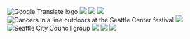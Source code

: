  ![Google Translate logo]()  ![](https://www.google.com/images/cleardot.gif)  ![](https://www.google.com/images/cleardot.gif)  ![](https://www.google.com/images/cleardot.gif)  ![Dancers in a line outdoors at the Seattle Center festival](https://www.seattle.gov/images//images/Global/Home_Center_Festal_2023.jpg)  ![](https://www.seattle.gov/images//images/MayorHarrell/Home/bruce_harrell_headshot.jpg)  ![Seattle City Council group](https://www.seattle.gov/images//images/Council/Citywide%20Circle%20Headshots/CouncilHeadShots_154x154_2025_Apr.jpg)  ![](https://www.seattle.gov/images//images/Departments/CityAttorney/SeattleHome/AnnDavidson_CircleImage.jpg)  ![](https://www.seattle.gov/images//images/Departments/Court/Homepage/2021JudgesGroup_300x300.png)  ![](https://fonts.gstatic.com/s/i/productlogos/translate/v14/24px.svg) 